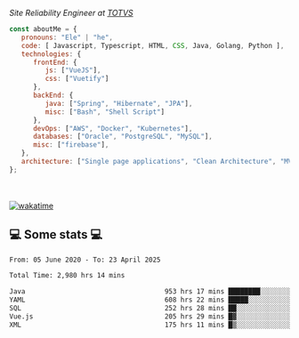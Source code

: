<p><em>Site Reliability Engineer at <a href="https://www.totvs.com/">TOTVS</a></br>
</em></p>


```javascript
const aboutMe = {
   pronouns: "Ele" | "he",
   code: [ Javascript, Typescript, HTML, CSS, Java, Golang, Python ],
   technologies: {
      frontEnd: {
         js: ["VueJS"],
         css: ["Vuetify"]
      },
      backEnd: {
         java: ["Spring", "Hibernate", "JPA"],
         misc: ["Bash", "Shell Script"]
      },
      devOps: ["AWS", "Docker", "Kubernetes"],
      databases: ["Oracle", "PostgreSQL", "MySQL"],
      misc: ["firebase"],
   },
   architecture: ["Single page applications", "Clean Architecture", "MVC", "Microservices"],
};
```
</br></br>
[![wakatime](https://wakatime.com/badge/user/a3a8ed06-d304-4d6b-bc86-4adc418cdea7.svg)](https://wakatime.com/@a3a8ed06-d304-4d6b-bc86-4adc418cdea7)
<h2>💻 Some stats 💻</h2>

<!--START_SECTION:waka-->

```txt
From: 05 June 2020 - To: 23 April 2025

Total Time: 2,980 hrs 14 mins

Java                                   953 hrs 17 mins ████████░░░░░░░░░░░░░░░░░   31.99 %
YAML                                   608 hrs 22 mins █████░░░░░░░░░░░░░░░░░░░░   20.41 %
SQL                                    252 hrs 28 mins ██░░░░░░░░░░░░░░░░░░░░░░░   08.47 %
Vue.js                                 205 hrs 29 mins █▓░░░░░░░░░░░░░░░░░░░░░░░   06.90 %
XML                                    175 hrs 11 mins █▒░░░░░░░░░░░░░░░░░░░░░░░   05.88 %
```

<!--END_SECTION:waka-->
